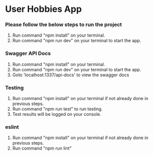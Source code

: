 # User Hobbies App

### Please follow the below steps to run the project

1.  Run command "npm install" on your terminal.
2.  Run command "npm run dev" on your terminal to start the app.

### Swagger API Docs

1.  Run command "npm install" on your terminal.
2.  Run command "npm run dev" on your terminal to start the app.
3.  Goto 'localhost:1337/api-docs' to view the swagger docs

### Testing

1.  Run command "npm install" on your terminal if not already done in previous steps.
2.  Run command "npm run test" to run testing.
3.  Test results will be logged on your console.

### eslint

1. Run command "npm install" on your terminal if not already done in previous steps.
2. Run command "npm run lint"
